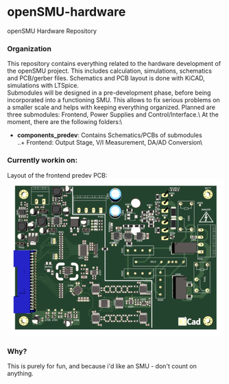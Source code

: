 # openSMU-hardware
openSMU Hardware Repository

### Organization
This repository contains everything related to the hardware development of the openSMU project. This includes calculation, simulations, schematics and PCB/gerber files. Schematics and PCB layout is done with KiCAD, simulations with LTSpice. \
Submodules will be designed in a pre-development phase, before being incorporated into a functioning SMU. This allows to fix serious problems on a smaller scale and helps with keeping everything organized. Planned are three submodules: Frontend, Power Supplies and Control/Interface.\\
At the moment, there are the following folders:\
+ **components_predev**: Contains Schematics/PCBs of submodules\
..+ Frontend: Output Stage, V/I Measurement, DA/AD Conversion\

### Currently workin on:
Layout of the frontend predev PCB:\
![alt text](https://raw.githubusercontent.com/tloewner/openSMU-hardware/master/components_predev/frontend/hardware/status_pcb.png "Status Frontend PCB")

### Why?
This is purely for fun, and because i'd like an SMU - don't count on anything.